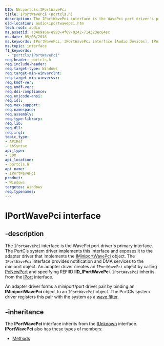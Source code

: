```yaml
---
UID: NN:portcls.IPortWavePci
title: IPortWavePci (portcls.h)
description: The IPortWavePci interface is the WavePci port driver's primary interface.
old-location: audio\iportwavepci.htm
tech.root: audio
ms.assetid: a3489a6a-e993-4f89-9242-714323ec64ec
ms.date: 05/08/2018
ms.keywords: IPortWavePci, IPortWavePci interface [Audio Devices], IPortWavePci interface [Audio Devices],described, audio.iportwavepci, audmp-routines_4948783a-44c9-42c3-ba67-c3c66a0a2951.xml, portcls/IPortWavePci
ms.topic: interface
f1_keywords:
 - "portcls/IPortWavePci"
req.header: portcls.h
req.include-header: 
req.target-type: Windows
req.target-min-winverclnt: 
req.target-min-winversvr: 
req.kmdf-ver: 
req.umdf-ver: 
req.ddi-compliance: 
req.unicode-ansi: 
req.idl: 
req.max-support: 
req.namespace: 
req.assembly: 
req.type-library: 
req.lib: 
req.dll: 
req.irql: 
topic_type:
- APIRef
- kbSyntax
api_type:
- COM
api_location:
- portcls.h
api_name:
- IPortWavePci
product:
- Windows
targetos: Windows
req.typenames: 
---
```


# IPortWavePci interface


## -description


The <code>IPortWavePci</code> interface is the WavePci port driver's primary interface. The PortCls system driver implements this interface and exposes it to the adapter driver that implements the <a href="https://docs.microsoft.com/windows-hardware/drivers/ddi/portcls/nn-portcls-iminiportwavepci">IMiniportWavePci</a> object. The <code>IPortWavePci</code> interface provides notification and DMA services to the miniport object. An adapter driver creates an <code>IPortWavePci</code> object by calling <a href="https://docs.microsoft.com/windows-hardware/drivers/ddi/portcls/nf-portcls-pcnewport">PcNewPort</a> and specifying REFIID <b>IID_IPortWavePci</b>. <code>IPortWavePci</code> inherits from the <a href="https://docs.microsoft.com/windows-hardware/drivers/ddi/portcls/nn-portcls-iport">IPort</a> interface.

An adapter driver forms a miniport/port driver pair by binding an <b>IMiniportWavePci</b> object to an <code>IPortWavePci</code> object. The PortCls system driver registers this pair with the system as a <a href="https://docs.microsoft.com/windows-hardware/drivers/audio/wave-filters">wave filter</a>.


## -inheritance

The <b xmlns:loc="http://microsoft.com/wdcml/l10n">IPortWavePci</b> interface inherits from the <a href="https://docs.microsoft.com/windows/desktop/api/unknwn/nn-unknwn-iunknown">IUnknown</a> interface. <b>IPortWavePci</b> also has these types of members:
<ul>
<li><a href="https://docs.microsoft.com/">Methods</a></li>
</ul>

